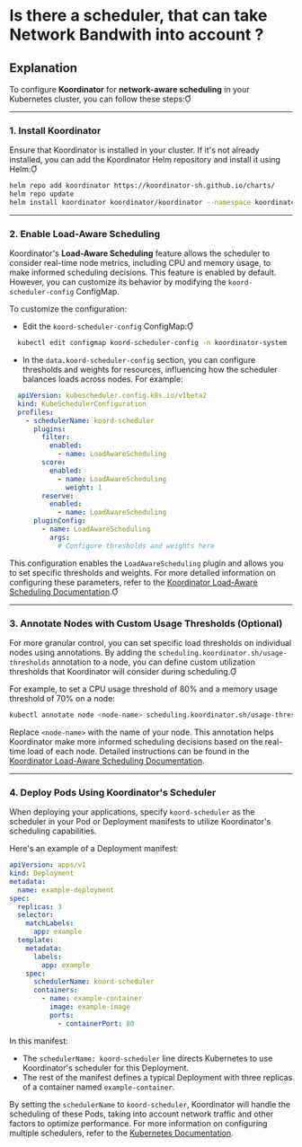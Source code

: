# Is there a scheduler, that can take Network Bandwith into account ?

## Explanation 

To configure **Koordinator** for **network-aware scheduling** in your Kubernetes cluster, you can follow these steps:

---

### 1. **Install Koordinator**

Ensure that Koordinator is installed in your cluster. If it's not already installed, you can add the Koordinator Helm repository and install it using Helm:


```bash
helm repo add koordinator https://koordinator-sh.github.io/charts/
helm repo update
helm install koordinator koordinator/koordinator --namespace koordinator-system --create-namespace
```


---

### 2. **Enable Load-Aware Scheduling**

Koordinator's **Load-Aware Scheduling** feature allows the scheduler to consider real-time node metrics, including CPU and memory usage, to make informed scheduling decisions. This feature is enabled by default. However, you can customize its behavior by modifying the `koord-scheduler-config` ConfigMap.

To customize the configuration:

- Edit the `koord-scheduler-config` ConfigMap:
 
```bash
  kubectl edit configmap koord-scheduler-config -n koordinator-system
  ```

- In the `data.koord-scheduler-config` section, you can configure thresholds and weights for resources, influencing how the scheduler balances loads across nodes. For example:

  
```yaml
  apiVersion: kubescheduler.config.k8s.io/v1beta2
  kind: KubeSchedulerConfiguration
  profiles:
    - schedulerName: koord-scheduler
      plugins:
        filter:
          enabled:
            - name: LoadAwareScheduling
        score:
          enabled:
            - name: LoadAwareScheduling
              weight: 1
        reserve:
          enabled:
            - name: LoadAwareScheduling
      pluginConfig:
        - name: LoadAwareScheduling
          args:
            # Configure thresholds and weights here
  ```


  This configuration enables the `LoadAwareScheduling` plugin and allows you to set specific thresholds and weights. For more detailed information on configuring these parameters, refer to the [Koordinator Load-Aware Scheduling Documentation](https://koordinator.sh/docs/user-manuals/load-aware-scheduling/).

---

### 3. **Annotate Nodes with Custom Usage Thresholds (Optional)**

For more granular control, you can set specific load thresholds on individual nodes using annotations. By adding the `scheduling.koordinator.sh/usage-thresholds` annotation to a node, you can define custom utilization thresholds that Koordinator will consider during scheduling.

For example, to set a CPU usage threshold of 80% and a memory usage threshold of 70% on a node:


```bash
kubectl annotate node <node-name> scheduling.koordinator.sh/usage-thresholds='{"usageThresholds":{"cpu":80,"memory":70}}'
```


Replace `<node-name>` with the name of your node. This annotation helps Koordinator make more informed scheduling decisions based on the real-time load of each node. Detailed instructions can be found in the [Koordinator Load-Aware Scheduling Documentation](https://koordinator.sh/docs/user-manuals/load-aware-scheduling/).

---

### 4. **Deploy Pods Using Koordinator's Scheduler**

When deploying your applications, specify `koord-scheduler` as the scheduler in your Pod or Deployment manifests to utilize Koordinator's scheduling capabilities.

Here's an example of a Deployment manifest:


```yaml
apiVersion: apps/v1
kind: Deployment
metadata:
  name: example-deployment
spec:
  replicas: 3
  selector:
    matchLabels:
      app: example
  template:
    metadata:
      labels:
        app: example
    spec:
      schedulerName: koord-scheduler
      containers:
        - name: example-container
          image: example-image
          ports:
            - containerPort: 80
```

In this manifest:

- The `schedulerName: koord-scheduler` line directs Kubernetes to use Koordinator's scheduler for this Deployment.
- The rest of the manifest defines a typical Deployment with three replicas of a container named `example-container`.

By setting the `schedulerName` to `koord-scheduler`, Koordinator will handle the scheduling of these Pods, taking into account network traffic and other factors to optimize performance. For more information on configuring multiple schedulers, refer to the [Kubernetes Documentation](https://kubernetes.io/docs/tasks/extend-kubernetes/configure-multiple-schedulers/).
